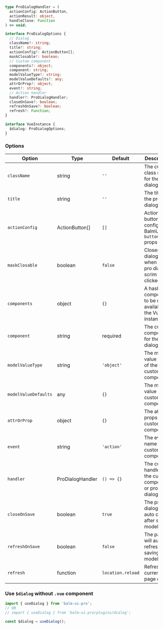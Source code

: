```ts
type ProDialogHandler = (
  actionConfig: ActionButton,
  actionResult: object,
  handleClose: Function
) => void;

interface ProDialogOptions {
  // Dialog
  className?: string;
  title?: string;
  actionConfig?: ActionButton[];
  maskClosable?: boolean;
  // Custom component
  components?: object;
  component: string;
  modelValueType?: string;
  modelValueDefaults?: any;
  attrOrProp?: object;
  event?: string;
  // Action handler
  handler?: ProDialogHandler;
  closeOnSave?: boolean;
  refreshOnSave?: boolean;
  refresh?: Function;
}

interface VueInstance {
  $dialog: ProDialogOptions;
}
```

### Options

| Option               | Type             | Default           | Description                                                                                                  |
| -------------------- | ---------------- | ----------------- | ------------------------------------------------------------------------------------------------------------ |
| `className`          | string           | `''`              | The custom class name for the pro dialog.                                                                    |
| `title`              | string           | `''`              | The title of the pro dialog.                                                                                 |
| `actionConfig`       | ActionButton[]   | `[]`              | Action button config, see BalmUI `<ui-button>` props [docs](https://v8.material.balmjs.com/#/general/button) |
| `maskClosable`       | boolean          | `false`           | Closes the dialog, when the pro dialog scrim is clicked.                                                     |
| `components`         | object           | `{}`              | A hash of components to be made available to the Vue instance.                                               |
| `component`          | string           | required          | The custom component for the pro dialog.                                                                     |
| `modelValueType`     | string           | `'object'`        | The model value type of the custom component.                                                                |
| `modelValueDefaults` | any              | `{}`              | The model value of the custom component.                                                                     |
| `attrOrProp`         | object           | `{}`              | The attrs or props of the custom component.                                                                  |
| `event`              | string           | `'action'`        | The event name of the custom component.                                                                      |
| `handler`            | ProDialogHandler | `() => {}`        | The custom handler of the custom component or pro dialog.                                                    |
| `closeOnSave`        | boolean          | `true`            | The pro dialog will auto close after saving model data                                                       |
| `refreshOnSave`      | boolean          | `false`           | The page will auto refresh after saving model data                                                           |
| `refresh`            | function         | `location.reload` | Refreshing current page data                                                                                 |

### Use `$dialog` without `.vue` component

```js
import { useDialog } from 'balm-ui-pro';
// OR
// import { useDialog } from 'balm-ui-pro/plugins/dialog';

const $dialog = useDialog();
```
